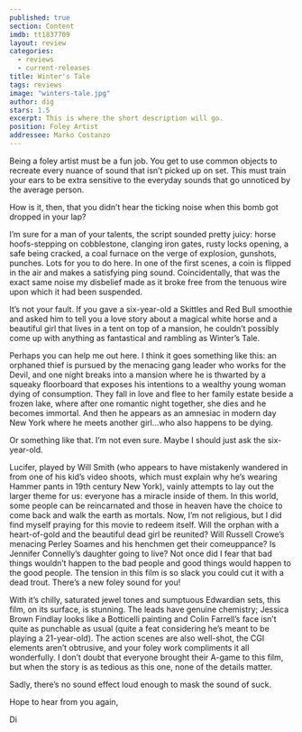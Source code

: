 ```yaml
---
published: true
section: Content
imdb: tt1837709
layout: review
categories: 
  - reviews
  - current-releases
title: Winter's Tale
tags: reviews
image: "winters-tale.jpg"
author: dig
stars: 1.5
excerpt: This is where the short description will go.
position: Foley Artist
addressee: Marko Costanzo
---
```


Being a foley artist must be a fun job. You get to use common objects to recreate every nuance of sound that isn’t picked up on set. This must train your ears to be extra sensitive to the everyday sounds that go unnoticed by the average person.

How is it, then, that you didn’t hear the ticking noise when this bomb got dropped in your lap?

I’m sure for a man of your talents, the script sounded pretty juicy: horse hoofs-stepping on cobblestone, clanging iron gates, rusty locks opening, a safe being cracked, a coal furnace on the verge of explosion, gunshots, punches. Lots for you to do here. In one of the first scenes, a coin is flipped in the air and makes a satisfying ping sound. Coincidentally, that was the exact same noise my disbelief made as it broke free from the tenuous wire upon which it had been suspended.

It’s not your fault. If you gave a six-year-old a Skittles and Red Bull smoothie and asked him to tell you a love story about a magical white horse and a beautiful girl that lives in a tent on top of a mansion, he couldn’t possibly come up with anything as fantastical and rambling as Winter’s Tale.

Perhaps you can help me out here. I think it goes something like this: an orphaned thief is pursued by the menacing gang leader who works for the Devil, and one night breaks into a mansion where he is thwarted by a squeaky floorboard that exposes his intentions to a wealthy young woman dying of consumption. They fall in love and flee to her family estate beside a frozen lake, where after one romantic night together, she dies and he becomes immortal. And then he appears as an amnesiac in modern day New York where he meets another girl…who also happens to be dying. 

Or something like that. I’m not even sure. Maybe I should just ask the six-year-old.

Lucifer, played by Will Smith (who appears to have mistakenly wandered in from one of his kid’s video shoots, which must explain why he’s wearing Hammer pants in 19th century New York), vainly attempts to lay out the larger theme for us: everyone has a miracle inside of them. In this world, some people can be reincarnated and those in heaven have the choice to come back and walk the earth as mortals. Now, I’m not religious, but I did find myself praying for this movie to redeem itself. Will the orphan with a heart-of-gold and the beautiful dead girl be reunited? Will Russell Crowe’s menacing Perley Soames and his henchmen get their comeuppance? Is Jennifer Connelly’s daughter going to live? Not once did I fear that bad things wouldn’t happen to the bad people and good things would happen to the good people. The tension in this film is so slack you could cut it with a dead trout. There’s a new foley sound for you!

With it’s chilly, saturated jewel tones and sumptuous Edwardian sets, this film, on its surface, is stunning. The leads have genuine chemistry; Jessica Brown Findlay looks like a Botticelli painting and Colin Farrell’s face isn’t quite as punchable as usual (quite a feat considering he’s meant to be playing a 21-year-old). The action scenes are also well-shot, the CGI elements aren’t obtrusive, and your foley work compliments it all wonderfully. I don’t doubt that everyone brought their A-game to this film, but when the story is as tedious as this one, none of the details matter.

Sadly, there’s no sound effect loud enough to mask the sound of suck. 

Hope to hear from you again,

Di